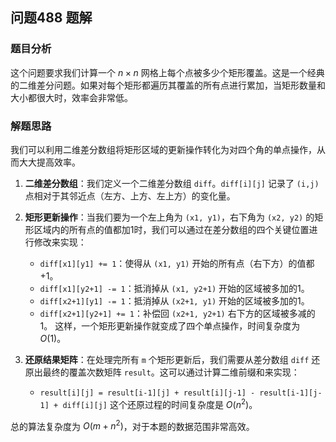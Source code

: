## 问题488 题解

### 题目分析

这个问题要求我们计算一个 $n \times n$ 网格上每个点被多少个矩形覆盖。这是一个经典的二维差分问题。如果对每个矩形都遍历其覆盖的所有点进行累加，当矩形数量和大小都很大时，效率会非常低。

### 解题思路

我们可以利用二维差分数组将矩形区域的更新操作转化为对四个角的单点操作，从而大大提高效率。

1.  **二维差分数组**：我们定义一个二维差分数组 `diff`。`diff[i][j]` 记录了 `(i,j)` 点相对于其邻近点（左方、上方、左上方）的变化量。

2.  **矩形更新操作**：当我们要为一个左上角为 `(x1, y1)`，右下角为 `(x2, y2)` 的矩形区域内的所有点的值都加1时，我们可以通过在差分数组的四个关键位置进行修改来实现：
    -   `diff[x1][y1] += 1`：使得从 `(x1, y1)` 开始的所有点（右下方）的值都+1。
    -   `diff[x1][y2+1] -= 1`：抵消掉从 `(x1, y2+1)` 开始的区域被多加的1。
    -   `diff[x2+1][y1] -= 1`：抵消掉从 `(x2+1, y1)` 开始的区域被多加的1。
    -   `diff[x2+1][y2+1] += 1`：补偿回 `(x2+1, y2+1)` 右下方的区域被多减的1。
    这样，一个矩形更新操作就变成了四个单点操作，时间复杂度为 $O(1)$。

3.  **还原结果矩阵**：在处理完所有 `m` 个矩形更新后，我们需要从差分数组 `diff` 还原出最终的覆盖次数矩阵 `result`。这可以通过计算二维前缀和来实现：
    -   `result[i][j] = result[i-1][j] + result[i][j-1] - result[i-1][j-1] + diff[i][j]`
    这个还原过程的时间复杂度是 $O(n^2)$。

总的算法复杂度为 $O(m + n^2)$，对于本题的数据范围非常高效。

